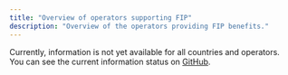 ```yaml
---
title: "Overview of operators supporting FIP"
description: "Overview of the operators providing FIP benefits."
---
```


Currently, information is not yet available for all countries and operators. You can see the current information status on [GitHub](https://github.com/orgs/fipguide/projects/3).
